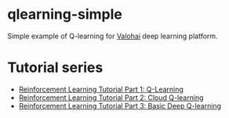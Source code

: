 # qlearning-simple

Simple example of Q-learning for [Valohai](https://valohai.com) deep learning platform.

# Tutorial series
* [Reinforcement Learning Tutorial Part 1: Q-Learning](https://blog.valohai.com/reinforcement-learning-tutorial-part-1-q-learning)
* [Reinforcement Learning Tutorial Part 2: Cloud Q-learning](https://blog.valohai.com/reinforcement-learning-tutorial-cloud-q-learning)
* [Reinforcement Learning Tutorial Part 3: Basic Deep Q-learning](https://blog.valohai.com/reinforcement-learning-tutorial-basic-deep-q-learning)
